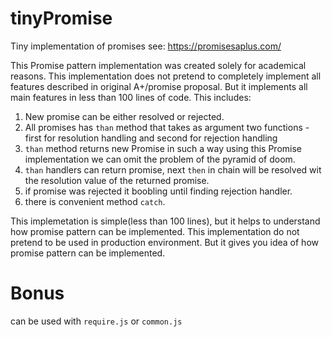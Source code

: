 # tinyPromise
Tiny implementation of promises see: https://promisesaplus.com/

This Promise pattern implementation was created solely for academical reasons. This implementation does not pretend to completely implement all features described in original A+/promise proposal. But it implements all main features in less than 100 lines of code. This includes: 
<br/>
1) New promise can be either resolved or rejected. <br/>
2) All promises has `than` method that takes as argument two functions - first for resolution handling and second for rejection handling<br/>
3) `than` method returns new Promise in such a way using this Promise implementation we can omit the problem of the pyramid of doom.<br/> 
4) `than` handlers can return promise, next `then` in chain will be resolved wit the resolution value of the returned promise.<br/>
5) if promise was rejected it boobling until finding rejection handler.<br/>
6) there is convenient method `catch`.<br/>

This implemetation is simple(less than 100 lines), but it helps to understand how promise pattern can be implemented. This implementation do not pretend to be used in production environment. But it gives you idea of how promise pattern can be implemented.

# Bonus
can be used with `require.js` or `common.js`
